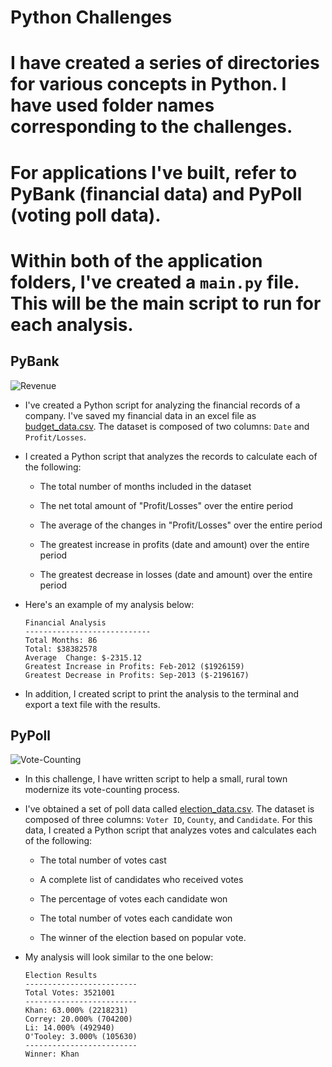 # Python Challenges

# I have created a series of directories for various concepts in Python. I have used folder names corresponding to the challenges. 

# For applications I've built, refer to **PyBank** (financial data) and  **PyPoll** (voting poll data).

# Within both of the application folders, I've created a `main.py` file. This will be the main script to run for each analysis.

## PyBank

![Revenue](Images/revenue-per-lead.jpg)

* I've created a Python script for analyzing the financial records of a company. I've saved my financial data in an excel file as [budget_data.csv](PyBank/Resources/budget_data.csv). The dataset is composed of two columns: `Date` and `Profit/Losses`. 

* I created a Python script that analyzes the records to calculate each of the following:

  * The total number of months included in the dataset

  * The net total amount of "Profit/Losses" over the entire period

  * The average of the changes in "Profit/Losses" over the entire period

  * The greatest increase in profits (date and amount) over the entire period

  * The greatest decrease in losses (date and amount) over the entire period

* Here's an example of my analysis below:

  ```text
  Financial Analysis
  ----------------------------
  Total Months: 86
  Total: $38382578
  Average  Change: $-2315.12
  Greatest Increase in Profits: Feb-2012 ($1926159)
  Greatest Decrease in Profits: Sep-2013 ($-2196167)
  ```

* In addition, I created script to print the analysis to the terminal and export a text file with the results.

## PyPoll

![Vote-Counting](Images/Vote_counting.jpg)

* In this challenge, I have written script to help a small, rural town modernize its vote-counting process. 

* I've obtained a set of poll data called [election_data.csv](PyPoll/Resources/election_data.csv). The dataset is composed of three columns: `Voter ID`, `County`, and `Candidate`. For this data, I created a Python script that analyzes votes and calculates each of the following:

  * The total number of votes cast

  * A complete list of candidates who received votes

  * The percentage of votes each candidate won

  * The total number of votes each candidate won

  * The winner of the election based on popular vote.

* My analysis will look similar to the one below:

  ```text
  Election Results
  -------------------------
  Total Votes: 3521001
  -------------------------
  Khan: 63.000% (2218231)
  Correy: 20.000% (704200)
  Li: 14.000% (492940)
  O'Tooley: 3.000% (105630)
  -------------------------
  Winner: Khan
